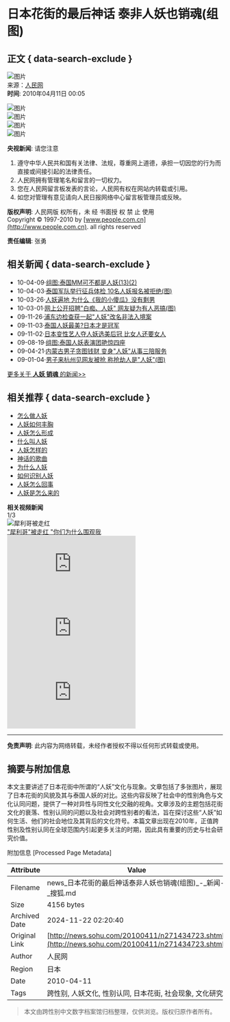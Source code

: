 # 日本花街的最后神话 泰非人妖也销魂(组图)

## 正文 { data-search-exclude }


![图片](https://photocdn.sohu.com/20061227/Img247292527.gif)    
来源：[人民网](https://world.people.com.cn/GB/59630/11335319.html)  
**时间**: 2010年04月11日 00:05  

![图片](https://photocdn.sohu.com/20100411/Img271434724.jpg)  
![图片](https://photocdn.sohu.com/20100411/Img271434725.jpg)  
![图片](https://photocdn.sohu.com/20100411/Img271434726.jpg)  
![图片](https://photocdn.sohu.com/20100411/Img271434727.jpg)  

**央视新闻**: 请您注意  
1. 遵守中华人民共和国有关法律、法规，尊重网上道德，承担一切因您的行为而直接或间接引起的法律责任。  
2. 人民网拥有管理笔名和留言的一切权力。  
3. 您在人民网留言板发表的言论，人民网有权在网站内转载或引用。  
4. 如您对管理有意见请向人民日报网络中心留言板管理员或反映。  

**版权声明**: 人民网版 权所有，未 经 书面授 权 禁 止 使用  
Copyright © 1997-2010 by [www.people.com.cn](http://www.people.com.cn). all rights reserved

**责任编辑**: 张勇  

## 相关新闻 { data-search-exclude }
- 10-04-09·[组图:泰国MM可不都是人妖(13)(2)](https://news.sohu.com/20100409/n271407364.shtml)  
- 10-04-03·[泰国军队举行征兵体检 10名人妖报名被拒绝(图)](https://news.sohu.com/20100403/n271297111.shtml)  
- 10-03-26·[人妖遍地 为什么《我的小傻瓜》没有剩男](https://news.17173.com/content/2010-03-26/20100326105829378,1.shtml)  
- 10-03-01·[网上公开招聘"白痴、人妖" 网友疑为有人恶搞(图)](https://news.sohu.com/20100301/n270479879.shtml)  
- 09-11-26·[浦东边检查获一起"人妖"改名非法入境案](https://news.sohu.com/20091126/n268495435.shtml)  
- 09-11-03·[泰国人妖最美?日本才是冠军](https://news.sohu.com/20091103/n267917932.shtml)  
- 09-11-02·[日本变性艺人夺人妖选美后冠 比女人还要女人](https://news.sohu.com/20091102/n267889961.shtml)  
- 09-08-19·[组图:泰国人妖表演团艳惊四座](https://news.sohu.com/20090819/n266073153.shtml)  
- 09-04-21·[内蒙古男子贪图钱财 变身"人妖"从事三陪服务](https://news.sohu.com/20090421/n263530018.shtml)  
- 09-01-04·[男子来杭州见网友被抢 称抢劫人是"人妖"(图)](https://news.sohu.com/20090104/n261551875.shtml)  

[更多关于 **人妖 销魂** 的新闻>>](https://news.sogou.com/news?query=人妖%20销魂&pid=31023101&md=listTopics&name=&mode=0&sort=0)

## 相关推荐 { data-search-exclude }
- [怎么做人妖](https://wenda.sogou.com/search?query=怎么做人妖&p=31230800&fhintidx=0)  
- [人妖如何丰胸](https://www.sogou.com/web?query=人妖如何丰胸&p=31210100&fhintidx=1)  
- [人妖怎么形成](https://wenda.sogou.com/search?query=人妖怎么形成&p=31230800&fhintidx=2)  
- [什么叫人妖](https://www.sogou.com/web?query=什么叫人妖&p=02210100&fhintidx=3)  
- [人妖怎样的](https://www.sogou.com/web?query=人妖怎样的&p=02210100&fhintidx=4)  
- [神话的歌曲](https://music.sogou.com/singer/a8/detailSinger_%C9%F1%BB%B0.html)  
- [为什么人妖](https://www.sogou.com/web?query=为什么人妖&p=02210100&fhintidx=6)  
- [如何识别人妖](https://www.sogou.com/web?query=如何识别人妖&p=02210100&fhintidx=7)  
- [人妖怎么回事](https://www.sogou.com/web?query=人妖怎么回事&p=02210100&fhintidx=8)  
- [人妖是怎么来的](https://www.sogou.com/web?query=人妖是怎么来的&p=02210100&fhintidx=9)  

**相关视频新闻**  
1/3  
![犀利哥被走红](https://photocdn.sohu.com/20100304/46c29751-3bba-4a01-a156-fc87d2c0bf1aS.jpg)  
["犀利哥"被走红 "你们为什么围观我](https://tv.sohu.com/20100304/n270576106.shtml)  
![销魂的欧翼车门 奔驰SLS AMG超级跑车](https://photocdn.sohu.com/20091210/n268825126.shtml)  
![《西游记》揭秘 张纪中亲自把关高科技道具](https://v.sohu.com/20091027/n267753856.shtml)  
![包小柏不满早年美少年照 自贬很娘很人妖](https://v.sohu.com/20090818/n266053376.shtml)  

---  

**免责声明**: 此内容为网络转载，未经作者授权不得以任何形式转载或使用。

## 摘要与附加信息

<!-- tcd_abstract -->
本文主要讲述了日本花街中所谓的“人妖”文化与现象。文章包括了多张图片，展现了日本花街的风貌及其与泰国人妖的对比。这些内容反映了社会中的性别角色与文化认同问题，提供了一种对异性与同性文化交融的视角。文章涉及的主题包括花街文化的衰落、性别认同的问题以及社会对跨性别者的看法，旨在探讨这些“人妖”如何生活、他们的社会地位及其背后的文化符号。本篇文章出现在2010年，正值跨性别及性别认同在全球范围内引起更多关注的时期，因此具有重要的历史与社会研究价值。
<!-- tcd_abstract_end -->

附加信息 [Processed Page Metadata]

| Attribute       | Value                                  |
|-----------------|----------------------------------------|
| Filename        | news_日本花街的最后神话泰非人妖也销魂(组图)_-_新闻-_搜狐.md                             |
| Size            | 4156 bytes                           |
| Archived Date   | 2024-11-22 02:20:40                             |
| Original Link   | [http://news.sohu.com/20100411/n271434723.shtml](http://news.sohu.com/20100411/n271434723.shtml)                       |
| Author          | 人民网                               |
| Region          | 日本                               |
| Date            | 2010-04-11                                 |
| Tags            | 跨性别, 人妖文化, 性别认同, 日本花街, 社会现象, 文化研究                                 |
>
> 本文由跨性别中文数字档案馆归档整理，仅供浏览。版权归原作者所有。
>